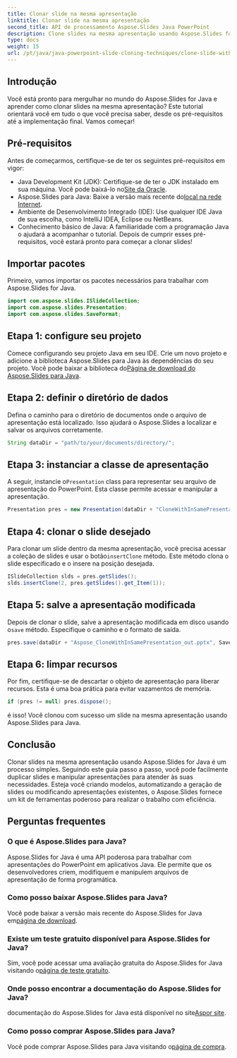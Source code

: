 ```yaml
---
title: Clonar slide na mesma apresentação
linktitle: Clonar slide na mesma apresentação
second_title: API de processamento Aspose.Slides Java PowerPoint
description: Clone slides na mesma apresentação usando Aspose.Slides for Java com nosso guia. Perfeito para desenvolvedores que buscam agilizar as manipulações do PowerPoint.
type: docs
weight: 15
url: /pt/java/java-powerpoint-slide-cloning-techniques/clone-slide-within-same-presentation-powerpoint/
---
```

## Introdução
Você está pronto para mergulhar no mundo do Aspose.Slides for Java e aprender como clonar slides na mesma apresentação? Este tutorial orientará você em tudo o que você precisa saber, desde os pré-requisitos até a implementação final. Vamos começar!
## Pré-requisitos
Antes de começarmos, certifique-se de ter os seguintes pré-requisitos em vigor:
-  Java Development Kit (JDK): Certifique-se de ter o JDK instalado em sua máquina. Você pode baixá-lo no[Site da Oracle](https://www.oracle.com/java/technologies/javase-downloads.html).
-  Aspose.Slides para Java: Baixe a versão mais recente do[local na rede Internet](https://releases.aspose.com/slides/java/).
- Ambiente de Desenvolvimento Integrado (IDE): Use qualquer IDE Java de sua escolha, como IntelliJ IDEA, Eclipse ou NetBeans.
- Conhecimento básico de Java: A familiaridade com a programação Java o ajudará a acompanhar o tutorial.
Depois de cumprir esses pré-requisitos, você estará pronto para começar a clonar slides!
## Importar pacotes
Primeiro, vamos importar os pacotes necessários para trabalhar com Aspose.Slides for Java.
```java
import com.aspose.slides.ISlideCollection;
import com.aspose.slides.Presentation;
import com.aspose.slides.SaveFormat;

```

## Etapa 1: configure seu projeto
Comece configurando seu projeto Java em seu IDE. Crie um novo projeto e adicione a biblioteca Aspose.Slides para Java às dependências do seu projeto. Você pode baixar a biblioteca do[Página de download do Aspose.Slides para Java](https://releases.aspose.com/slides/java/).
## Etapa 2: definir o diretório de dados
Defina o caminho para o diretório de documentos onde o arquivo de apresentação está localizado. Isso ajudará o Aspose.Slides a localizar e salvar os arquivos corretamente.
```java
String dataDir = "path/to/your/documents/directory/";
```
## Etapa 3: instanciar a classe de apresentação
 A seguir, instancie o`Presentation` class para representar seu arquivo de apresentação do PowerPoint. Esta classe permite acessar e manipular a apresentação.
```java
Presentation pres = new Presentation(dataDir + "CloneWithInSamePresentation.pptx");
```
## Etapa 4: clonar o slide desejado
 Para clonar um slide dentro da mesma apresentação, você precisa acessar a coleção de slides e usar o botão`insertClone` método. Este método clona o slide especificado e o insere na posição desejada.
```java
ISlideCollection slds = pres.getSlides();
slds.insertClone(2, pres.getSlides().get_Item(1));
```
## Etapa 5: salve a apresentação modificada
 Depois de clonar o slide, salve a apresentação modificada em disco usando o`save` método. Especifique o caminho e o formato de saída.
```java
pres.save(dataDir + "Aspose_CloneWithInSamePresentation_out.pptx", SaveFormat.Pptx);
```
## Etapa 6: limpar recursos
Por fim, certifique-se de descartar o objeto de apresentação para liberar recursos. Esta é uma boa prática para evitar vazamentos de memória.
```java
if (pres != null) pres.dispose();
```
é isso! Você clonou com sucesso um slide na mesma apresentação usando Aspose.Slides para Java.
## Conclusão
Clonar slides na mesma apresentação usando Aspose.Slides for Java é um processo simples. Seguindo este guia passo a passo, você pode facilmente duplicar slides e manipular apresentações para atender às suas necessidades. Esteja você criando modelos, automatizando a geração de slides ou modificando apresentações existentes, o Aspose.Slides fornece um kit de ferramentas poderoso para realizar o trabalho com eficiência.
## Perguntas frequentes
### O que é Aspose.Slides para Java?
Aspose.Slides for Java é uma API poderosa para trabalhar com apresentações do PowerPoint em aplicativos Java. Ele permite que os desenvolvedores criem, modifiquem e manipulem arquivos de apresentação de forma programática.
### Como posso baixar Aspose.Slides para Java?
 Você pode baixar a versão mais recente do Aspose.Slides for Java em[página de download](https://releases.aspose.com/slides/java/).
### Existe um teste gratuito disponível para Aspose.Slides for Java?
 Sim, você pode acessar uma avaliação gratuita do Aspose.Slides for Java visitando o[página de teste gratuito](https://releases.aspose.com/).
### Onde posso encontrar a documentação do Aspose.Slides for Java?
 documentação do Aspose.Slides for Java está disponível no site[Aspor site](https://reference.aspose.com/slides/java/).
### Como posso comprar Aspose.Slides para Java?
 Você pode comprar Aspose.Slides para Java visitando o[página de compra](https://purchase.aspose.com/buy).